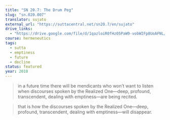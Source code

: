 ```yaml
---
title: "SN 20.7: The Drum Peg"
slug: "sn.020.007"
translator: sujato
external_url: "https://suttacentral.net/sn20.7/en/sujato"
drive_links:
  - "https://drive.google.com/file/d/1qazloiR0fHz05PaW9-vobWIFp8UoAFNL/view?usp=drivesdk"
course: hermeneutics
tags:
  - sutta
  - emptiness
  - future
  - decline
status: featured
year: 2018
---
```


> in a future time there will be mendicants who won’t want to listen when discourses spoken by the Realized One—deep, profound, transcendent, dealing with emptiness—are being recited.

> that is how the discourses spoken by the Realized One—deep, profound, transcendent, dealing with emptiness—will disappear.
